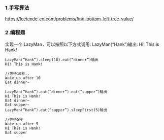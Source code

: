 ### 1.手写算法

https://leetcode-cn.com/problems/find-bottom-left-tree-value/

### 2.编程题

实现一个 LazyMan，可以按照以下方式调用:
LazyMan(“Hank”)输出:
Hi! This is Hank!

    LazyMan(“Hank”).sleep(10).eat(“dinner”)输出
    Hi! This is Hank!

    //等待10秒..
    Wake up after 10
    Eat dinner~

    LazyMan(“Hank”).eat(“dinner”).eat(“supper”)输出
    Hi This is Hank!
    Eat dinner~
    Eat supper~
    LazyMan(“Hank”).eat(“supper”).sleepFirst(5)输出
    
    //等待5秒
    Wake up after 5
    Hi This is Hank!
    Eat supper
